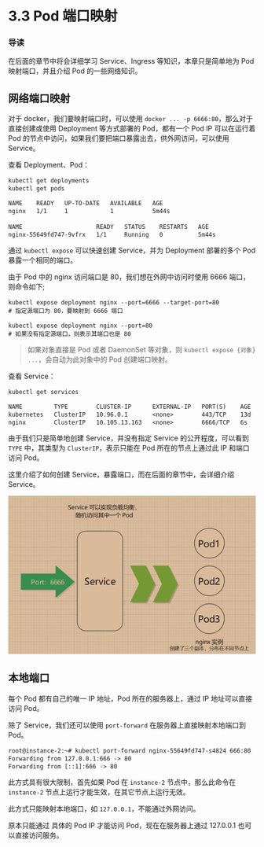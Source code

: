 # 3.3 Pod 端口映射

### 导读

在后面的章节中将会详细学习 Service、Ingress 等知识，本章只是简单地为 Pod 映射端口，并且介绍 Pod 的一些网络知识。

## 网络端口映射

对于 docker，我们要映射端口时，可以使用 `docker ... -p 6666:80`，那么对于 直接创建或使用 Deployment 等方式部署的 Pod，都有一个 Pod IP 可以在运行着 Pod 的节点中访问，如果我们要把端口暴露出去，供外网访问，可以使用 Service。

查看 Deployment、Pod：

```
kubectl get deployments
kubectl get pods
```

```
NAME    READY   UP-TO-DATE   AVAILABLE   AGE
nginx   1/1     1            1           5m44s

NAME                     READY   STATUS    RESTARTS   AGE
nginx-55649fd747-9vfrx   1/1     Running   0          5m44s
```

通过 `kubectl expose` 可以快速创建 Service，并为 Deployment 部署的多个 Pod 暴露一个相同的端口。

由于 Pod 中的 nginx 访问端口是 80，我们想在外网中访问时使用 6666 端口，则命令如下;

```
kubectl expose deployment nginx --port=6666 --target-port=80
# 指定源端口为 80，要映射到 6666 端口
```

```
kubectl expose deployment nginx --port=80
# 如果没有指定源端口，则表示其端口也是 80
```

> 如果对象直接是 Pod 或者 DaemonSet 等对象，则 `kubectl expose {对象} ...`，会自动为此对象中的 Pod 创建端口映射。

查看 Service：

```
kubectl get services
```

```
NAME         TYPE        CLUSTER-IP      EXTERNAL-IP   PORT(S)    AGE
kubernetes   ClusterIP   10.96.0.1       <none>        443/TCP    13d
nginx        ClusterIP   10.105.13.163   <none>        6666/TCP   6s
```

由于我们只是简单地创建 Service，并没有指定 Service 的公开程度，可以看到 `TYPE` 中，其类型为 `ClusterIP`，表示只能在 Pod 所在的节点上通过此 IP 和端口访问 Pod。

这里介绍了如何创建 Service，暴露端口，而在后面的章节中，会详细介绍 Service。

![简单的service](../.gitbook/assets/简单的service.png)

## 本地端口

每个 Pod 都有自己的唯一 IP 地址，Pod 所在的服务器上，通过 IP 地址可以直接访问 Pod。

除了 Service，我们还可以使用 `port-forward` 在服务器上直接映射本地端口到 Pod。

```
root@instance-2:~# kubectl port-forward nginx-55649fd747-s4824 666:80
Forwarding from 127.0.0.1:666 -> 80
Forwarding from [::1]:666 -> 80
```

此方式具有很大限制，首先如果 Pod 在 `instance-2` 节点中，那么此命令在 `instance-2` 节点上运行才能生效，在其它节点上运行无效。

此方式只能映射本地端口，如 `127.0.0.1`，不能通过外网访问。

原本只能通过 具体的 Pod IP 才能访问 Pod，现在在服务器上通过 127.0.0.1 也可以直接访问服务。
